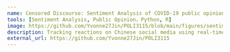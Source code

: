 ```yaml
---
name: Censored Discourse: Sentiment Analysis of COVID-19 public opinion on Weibo
tools: [Sentiment Analysis, Public Opinion，Python, R]
image: https://github.com/Yvonne27Jin/POLI3115/blob/main/figures/sentiment_COVID_average.png?raw=true
description: Tracking reactions on Chinese social media using real-time scrapped dataset.
external_url: https://github.com/Yvonne27Jin/POLI3115
---
```

